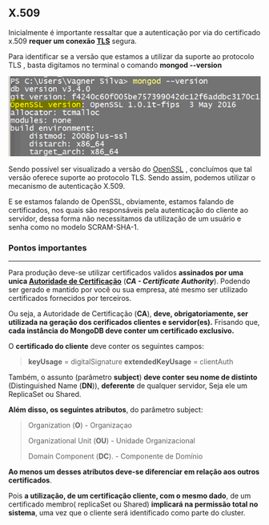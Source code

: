 ## **X.509**

Inicialmente é importante ressaltar que a autenticação   por via do  certificado x.509 **requer um conexão [TLS](https://pt.wikipedia.org/wiki/Transport_Layer_Security)** segura.

Para identificar se a versão que estamos a utilizar da suporte ao protocolo TLS , basta digitamos no terminal o comando **mongod --version**

![openssl](https://github.com/VagnerSilva/MongoDB/blob/master/Seguranca/imgs/openssl.PNG)

Sendo possível ser visualizado a versão do [OpenSSL](https://pt.wikipedia.org/wiki/OpenSSL) , concluímos que tal versão oferece suporte ao protocolo TLS. Sendo assim, podemos utilizar o mecanismo de autenticação X.509.

E se estamos falando de OpenSSL, obviamente, estamos falando de certificados, nos quais  são responsáveis pela autenticação do cliente ao servidor, dessa forma não necessitamos da utilização de um usuário e senha como no modelo SCRAM-SHA-1.


### **Pontos importantes**
------------------
Para produção deve-se utilizar certificados validos **assinados por uma unica [Autoridade de Certificação](https://pt.wikipedia.org/wiki/Autoridade_de_certifica%C3%A7%C3%A3o)**  (***CA - Certificate Authority***). Podendo ser gerado e mantido por você ou sua empresa, até mesmo ser utilizado certificados fornecidos por terceiros.

Ou seja, a Autoridade de Certificação (**CA**),  **deve, obrigatoriamente, ser utilizada na geração dos cerificados clientes e servidor(es).**
Frisando que,  **cada instância do MongoDB deve conter um certificado exclusivo.**

O **certificado do cliente** deve conter os seguintes campos:
> **keyUsage** = digitalSignature
**extendedKeyUsage** = clientAuth

Também, o assunto (parâmetro **subject**) **deve conter seu nome de distinto** (Distinguished Name (**DN**)), **deferente** de qualquer servidor, Seja ele um ReplicaSet ou Shared.

**Além disso, os seguintes atributos**, do parâmetro subject:
> Organization (**O**) - Organizaçao
> 
> Organizational Unit (**OU**) - Unidade Organizacional
> 
> Domain Component (**DC**). - Componente de Domínio

**Ao menos um desses atributos deve-se diferenciar em relação aos outros certificados**.

Pois **a utilização, de um certificação cliente, com o mesmo dado**, de um certificado membro( replicaSet ou Shared) **implicará na permissão total no sistema**, uma vez que o cliente será identificado como parte do cluster.
